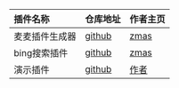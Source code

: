 | 插件名称       | 仓库地址                      | 作者主页                      |
|:---------------|:------------------------------|:------------------------------|
| 麦麦插件生成器 | [github](https://github.com/ZmasCloud/makeplugin) | [zmas](https://zmascloud.top)     |
| bing搜索插件   | [github](https://github.com/ZmasCloud/bingsearch) | [zmas](https://zmascloud.top)     |
| 演示插件   | [github](https://zmascloud.top) | [作者](https://zmascloud.top)     |

